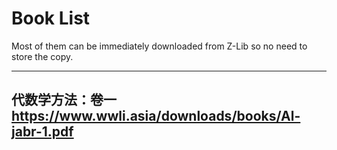 # Book List

Most of them can be immediately downloaded from Z-Lib so no need to store the copy.

----
代数学方法：卷一
https://www.wwli.asia/downloads/books/Al-jabr-1.pdf
----


